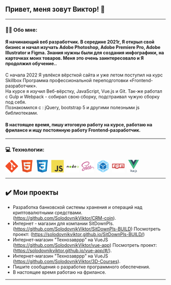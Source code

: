 ## Привет, меня зовут Виктор! 👋
---
### :man_technologist: Обо мне:
#### Я начинающий веб разработчик. В середине 2021г, Я открыл свой бизнес и начал изучать Adobe Photoshop, Adobe Premiere Pro, Adobe Illustrator и Figma. Знания нужны были для создания инфографики, на карточках моих товаров. Меня это очень заинтересовало и Я продолжил обучение..
 С начала 2022 Я увлёкся вёрсткой сайта и уже летом поступил на курс Skillbox Программа профессиональной переподготовки «Frontend-разработчик». <br>
На курсе я изучил Веб-вёрстку, JavaScript, Vue.js и Git. 
Так-же работал с Gulp и Webpack - собирал свою сборку, подстраивал чужую сборку под себя. <br>
Познакомился с : jQuery, bootstrap 5 и другими полезными js библиотеками. <br>
#### В настоящее время, пишу итоговую работу на курсе, работаю на фрилансе и ищу постоянную работу Frontend-разработчик.
---
### 💻 Технологии:
<div>
  <img src="https://github.com/devicons/devicon/blob/master/icons/git/git-original.svg" title="git" alt="git" width="40" height="40"/>&nbsp
  <img src="https://github.com/devicons/devicon/blob/master/icons/html5/html5-original.svg" title="html5" alt="html5" width="40" height="40"/>&nbsp
  <img src="https://github.com/devicons/devicon/blob/master/icons/css3/css3-original.svg" title="css" alt="css" width="40" height="40"/>&nbsp
  <img src="https://github.com/devicons/devicon/blob/master/icons/javascript/javascript-original.svg" title="javascript" alt="javascript" width="40" height="40"/>&nbsp
  <img src="https://github.com/devicons/devicon/blob/master/icons/nodejs/nodejs-original-wordmark.svg" title="nodejs" alt="nodejs" width="40" height="40"/>&nbsp;
  <img src="https://github.com/devicons/devicon/blob/master/icons/sass/sass-original.svg" title="sass/scss" alt="sass/scss" width="40" height="40"/>&nbsp;
  <img src="https://github.com/devicons/devicon/blob/master/icons/webpack/webpack-original.svg" title="webpack" alt="webpack" width="40" height="40"/>&nbsp;
  <img src="https://github.com/devicons/devicon/blob/master/icons/npm/npm-original-wordmark.svg" title="npm" alt="npm" width="40" height="40"/>&nbsp;
  <img src="https://github.com/devicons/devicon/blob/master/icons/vuejs/vuejs-original-wordmark.svg" title="vuejs" alt="vuejs" width="40" height="40"/>&nbsp;
  <!-- <img src="https://github.com/devicons/devicon/blob/master/icons/redux/redux-original.svg" title="redux" alt="redux" width="40" height="40"/>&nbsp; -->
</div>

---

## ✔️  Мои проекты
* Разработка банковской системы хранения и операций над криптовалютными средствами. (https://github.com/SolodovnikViktor/CRM-coin).
* Интернет - магазин для компании SitDownPls. (https://github.com/SolodovnikViktor/SitDownPls-BUILD)
Посмотреть проект: (https://solodovnikviktor.github.io/SitDownPls-BUILD/)
* Интернет-магазин "Технозавррр" на VueJS (https://github.com/SolodovnikViktor/vue-app) Посмотреть проект: (https://solodovnikviktor.github.io/vue-app/#/).
* Интернет-магазин "Технозавррр" на VueJS (https://github.com/SolodovnikViktor/3D-Courses).
* Пишите сообщения о разработке программного обеспечения.
* В настоящее время работаю на фрилансе.
---
